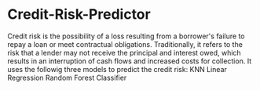 # Credit-Risk-Predictor
Credit risk is the possibility of a loss resulting from a borrower's failure to repay a loan or meet contractual obligations. Traditionally, it refers to the risk that a lender may not receive the principal and interest owed, which results in an interruption of cash flows and increased costs for collection.
It uses the followig three models to predict the credit risk:
KNN
Linear Regression
Random Forest Classifier
